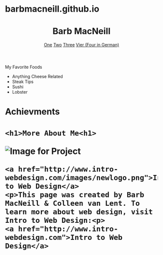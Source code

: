 # barbmacneill.github.io
<html lang= "en">
<head>
	<meta charset="utf-8">
<header>
<h1>Barb MacNeill</h1>
	<title>Final HTML Project</title>
     <a href="link1.html">One</a> <a href="link2.html">Two</a> <a href="link3.html">Three</a> <a href="Vier.html">Vier (Four in German)</a>
</header>
<body>
	<p>My Favorite Foods<p>
		<ul>
			<li>Anything Cheese Related</li>
			<li>Steak Tips</li>
			<li>Sushi</li>
			<li>Lobster</li>
		</ul>
	<h1> Achievments <h1>

	<h1>More About Me<h1>

<footer>
	<img src ="http://www.intro-webdesign.com/images/newlogo.png"
	     alt ="Image for Project">

	<a href="http://www.intro-webdesign.com/images/newlogo.png">Intro to Web Design</a>
	<p>This page was created by Barb MacNeill & Colleen van Lent. To learn more about web design, visit Intro to Web Design:<p>
	<a href="http://www.intro-webdesign.com">Intro to Web Design</a>

</footer>
</html>
